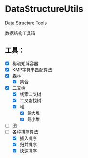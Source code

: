 # DataStructureUtils
Data Structure Tools

数据结构工具箱

## 工具：

- [X] 稀疏矩阵容器
- [X] KMP字符串匹配算法
- [x] 森林
    - [X] 集合
- [X] 二叉树
    - [X] 线索二叉树
    - [X] 二叉查找树
    - [X] 堆
        - [X] 最大堆
        - [X] 最小堆
- [ ] 图
- [ ] 各种排序算法
    - [X] 插入排序
    - [X] 归并排序
    - [X] 快速排序
